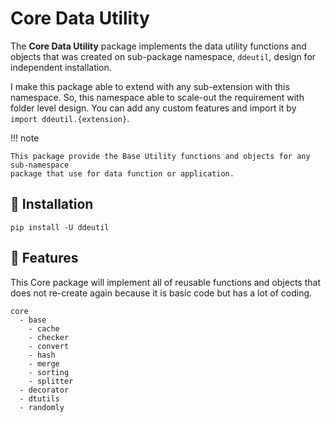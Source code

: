 # Core Data Utility

The **Core Data Utility** package implements the data utility functions and objects
that was created on sub-package namespace, `ddeutil`, design for independent
installation.

I make this package able to extend with any sub-extension with this namespace.
So, this namespace able to scale-out the requirement with folder level design.
You can add any custom features and import it by `import ddeutil.{extension}`.

!!! note

    This package provide the Base Utility functions and objects for any sub-namespace
    package that use for data function or application.

## :round_pushpin: Installation

```shell
pip install -U ddeutil
```

## :dart: Features

This Core package will implement all of reusable functions and objects that does
not re-create again because it is basic code but has a lot of coding.

```text
core
  - base
    - cache
    - checker
    - convert
    - hash
    - merge
    - sorting
    - splitter
  - decorator
  - dtutils
  - randomly
```
